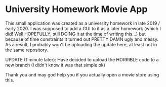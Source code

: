 # University Homework Movie App

This small application was created as a university homework in late 2019 / early 2020. I was supposed to add a GUI to it as a later
homework (which I did! Well HOPEFULLY, still DOING it at the time of writing this...) but because of time constraints
it turned out PRETTY DAMN ugly and messy. As a result, I probably won't be uploading the update here, at least not in the 
same repository.

UPDATE (1 minute later): Have decided to upload the HORRIBLE code to a new branch (I didn't know it was that simple ok)

Thank you and may god help you if you actually open a movie store using this.

